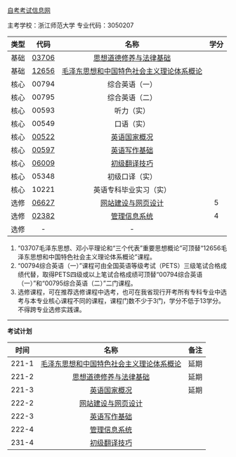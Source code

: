 [自考考试信息网](https://zk.zjzs.net/)

主考学校：浙江师范大学
专业代码：3050207

|类型|代码|名称|学分|
|:----------:|:----------:|:----------:|:----------:|
|基础|[03706](03706.md)|[思想道德修养与法律基础](03706.md)| |
|基础|[12656](12656.md)|[毛泽东思想和中国特色社会主义理论体系概论](12656.md)| |
|核心|00794|综合英语（一）| |
|核心|00795|综合英语（二）| |
|核心|00593|听力（实）| |
|核心|00549|口语（实）| |
|核心|[00522](00522.md)|[英语国家概况](00522.md)| |
|核心|[00597](00597.md)|[英语写作基础](00597.md)| |
|核心|[06009](06009.md)|[初级翻译技巧](06009.md)| |
|核心|05348|初级口译（实）| |
|核心|10221|英语专科毕业实习（实）| |
|选修|[06627](06627.md)|[网站建设与网页设计](06627.md)|5|
|选修|[02382](02382.md)|[管理信息系统](02382.md)|4|
|选修|-|-||

1. “03707毛泽东思想、邓小平理论和“三个代表”重要思想概论”可顶替“12656毛泽东思想和中国特色社会主义理论体系概论”课程。
2. “00794综合英语（一）”课程可由全国英语等级考试（PETS）三级笔试合格成绩代替，取得PETS四级或以上笔试合格成绩可顶替“00794综合英语（一）”和“00795综合英语（二）”二门课程。
3. 选修课程，可在推荐选修课程中选考，也可在我省现行开考所有专科专业中选考与本专业核心课程不同的课程，课程门数不少于3门，学分不低于13学分。不得跨专业选修实践课。

---

**考试计划**

|时间|名称|备注|
|:----------:|:----------:|:----------:|
|221-1|[毛泽东思想和中国特色社会主义理论体系概论](12656.md)|延期|
|221-2|[思想道德修养与法律基础](03706.md)|延期|
|221-3|[英语国家概况](00522.md)|延期|
|222-2|[网站建设与网页设计](06627.md)||
|222-3|[英语写作基础](00597.md)| |
|222-4|[管理信息系统](02382.md)||
|231-4|[初级翻译技巧](06009.md)||
